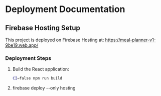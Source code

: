 # Deployment Documentation

## Firebase Hosting Setup

This project is deployed on Firebase Hosting at: https://meal-planner-v1-9be19.web.app/

### Deployment Steps

1. Build the React application:
   ```bash
   CI=false npm run build

2. firebase deploy --only hosting
